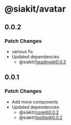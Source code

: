 # @siakit/avatar

## 0.0.2

### Patch Changes

- various fix
- Updated dependencies
  - @siakit/heading@0.0.3

## 0.0.1

### Patch Changes

- Add more components
- Updated dependencies
  - @siakit/core@0.0.2
  - @siakit/tooltip@0.0.2
